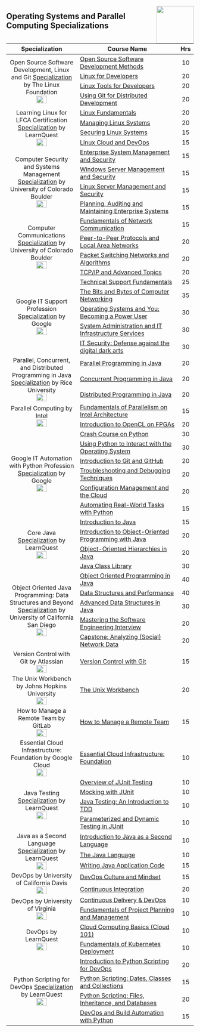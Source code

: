 <img align="right" width="100" src="https://github.com/cs-MohamedAyman/cs-MohamedAyman/blob/main/repos-logos/coursera.jpg"></img>

## Operating Systems and Parallel Computing Specializations

<table>
    <thead>
        <tr>
            <th width="40%">Specialization</th>
            <th width="60%">Course Name</th>
            <th>Hrs</th>
        </tr>
    </thead>
    <tbody>
            <tr>
                <td rowspan=4 align=center>
Open Source Software Development, Linux and Git
<a href="https://www.coursera.org/specializations/oss-development-linux-git">Specialization</a> by The Linux Foundation<br>
<img src="https://github.com/cs-MohamedAyman/Coursera-Specializations/blob/master/org-logos/the%20linux%20foundation.jpg" width="40%">
                </td>
                <td><a href="https://www.coursera.org/learn/open-source-software-development-methods">Open Source Software Development Methods</a></td>
                <td align="center">10</td>
            </tr>
            <tr>
                <td><a href="https://www.coursera.org/learn/linux-for-developers">Linux for Developers</a></td>
                <td align="center">20</td>
            </tr>
            <tr>
                <td><a href="https://www.coursera.org/learn/linux-tools-for-developers">Linux Tools for Developers</a></td>
                <td align="center">20</td>
            </tr>
            <tr>
                <td><a href="https://www.coursera.org/learn/git-distributed-development">Using Git for Distributed Development</a></td>
                <td align="center">20</td>
            </tr>
            <tr>
                <td rowspan=4 align=center>
Learning Linux for LFCA Certification
<a href="https://www.coursera.org/specializations/linux-for-lfca-certification">Specialization</a> by LearnQuest<br>
<img src="https://github.com/cs-MohamedAyman/Coursera-Specializations/blob/master/org-logos/learnquest.jpg" width="40%">
                </td>
                <td><a href="https://www.coursera.org/learn/linux-fundamentals">Linux Fundamentals</a></td>
                <td align="center">20</td>
            </tr>
            <tr>
                <td><a href="https://www.coursera.org/learn/managing-linux-systems">Managing Linux Systems</a></td>
                <td align="center">20</td>
            </tr>
            <tr>
                <td><a href="https://www.coursera.org/learn/securing-linux-systems">Securing Linux Systems</a></td>
                <td align="center">15</td>
            </tr>
            <tr>
                <td><a href="https://www.coursera.org/learn/linux-cloud-devops">Linux Cloud and DevOps</a></td>
                <td align="center">15</td>
            </tr>
            <tr>
                <td rowspan=4 align=center>
Computer Security and Systems Management
<a href="https://www.coursera.org/specializations/computer-security-systems-management">Specialization</a> by University of Colorado Boulder<br>
<img src="https://github.com/cs-MohamedAyman/Coursera-Specializations/blob/master/org-logos/university%20of%20colorado%20boulder.jpg" width="40%">
                </td>
                <td><a href="https://www.coursera.org/learn/enterprise-system-management-security">Enterprise System Management and Security</a></td>
                <td align="center">15</td>
            </tr>
            <tr>
                <td><a href="https://www.coursera.org/learn/windows-server-management-security">Windows Server Management and Security</a></td>
                <td align="center">15</td>
            </tr>
            <tr>
                <td><a href="https://www.coursera.org/learn/linux-server-management-security">Linux Server Management and Security</a></td>
                <td align="center">15</td>
            </tr>
            <tr>
                <td><a href="https://www.coursera.org/learn/planning-auditing-maintaining-enterprise-systems">Planning, Auditing and Maintaining Enterprise Systems</a></td>
                <td align="center">15</td>
            </tr>
            <tr>
                <td rowspan=4 align=center>
Computer Communications
<a href="https://www.coursera.org/specializations/computer-communications">Specialization</a> by University of Colorado Boulder<br>
<img src="https://github.com/cs-MohamedAyman/Coursera-Specializations/blob/master/org-logos/university%20of%20colorado%20boulder.jpg" width="40%">
                </td>
                <td><a href="https://www.coursera.org/learn/fundamentals-network-communications">Fundamentals of Network Communication</a></td>
                <td align="center">15</td>
            </tr>
            <tr>
                <td><a href="https://www.coursera.org/learn/peer-to-peer-protocols-local-area-networks">Peer-to-Peer Protocols and Local Area Networks</a></td>
                <td align="center">20</td>
            </tr>
            <tr>
                <td><a href="https://www.coursera.org/learn/packet-switching-networks-algorithms">Packet Switching Networks and Algorithms</a></td>
                <td align="center">20</td>
            </tr>
            <tr>
                <td><a href="https://www.coursera.org/learn/tcp-ip-advanced">TCP/IP and Advanced Topics</a></td>
                <td align="center">20</td>
            </tr>
            <tr>
                <td rowspan=5 align=center>
Google IT Support Profession
<a href="https://www.coursera.org/professional-certificates/google-it-support">Specialization</a> by Google<br>
<img src="https://github.com/cs-MohamedAyman/Coursera-Specializations/blob/master/org-logos/google.jpg" width="40%">
                </td>
                <td><a href="https://www.coursera.org/learn/technical-support-fundamentals">Technical Support Fundamentals</a></td>
                <td align="center">25</td>
            </tr>
            <tr>
                <td><a href="https://www.coursera.org/learn/computer-networking">The Bits and Bytes of Computer Networking</a></td>
                <td align="center">35</td>
            </tr>
            <tr>
                <td><a href="https://www.coursera.org/learn/os-power-user">Operating Systems and You: Becoming a Power User</a></td>
                <td align="center">30</td>
            </tr>
            <tr>
                <td><a href="https://www.coursera.org/learn/system-administration-it-infrastructure-services">System Administration and IT Infrastructure Services</a></td>
                <td align="center">30</td>
            </tr>
            <tr>
                <td><a href="https://www.coursera.org/learn/it-security">IT Security: Defense against the digital dark arts</a></td>
                <td align="center">30</td>
            </tr>
            <tr>
                <td rowspan=3 align=center>
Parallel, Concurrent, and Distributed Programming in Java
<a href="https://www.coursera.org/specializations/pcdp">Specialization</a> by Rice University<br>
<img src="https://github.com/cs-MohamedAyman/Coursera-Specializations/blob/master/org-logos/rice%20university.jpg" width="40%">
                </td>
                <td><a href="https://www.coursera.org/learn/parallel-programming-in-java">Parallel Programming in Java</a></td>
                <td align="center">20</td>
            </tr>
            <tr>
                <td><a href="https://www.coursera.org/learn/concurrent-programming-in-java">Concurrent Programming in Java</a></td>
                <td align="center">20</td>
            </tr>
            <tr>
                <td><a href="https://www.coursera.org/learn/distributed-programming-in-java">Distributed Programming in Java</a></td>
                <td align="center">20</td>
            </tr>
            <tr>
                <td rowspan=2 align=center>
Parallel Computing by Intel
<br>
<img src="https://github.com/cs-MohamedAyman/Coursera-Specializations/blob/master/org-logos/intel.jpg" width="40%">
                </td>
                <td><a href="https://www.coursera.org/learn/parallelism-ia">Fundamentals of Parallelism on Intel Architecture</a></td>
                <td align="center">15</td>
            </tr>
            <tr>
                <td><a href="https://www.coursera.org/learn/opencl-fpga-introduction">Introduction to OpenCL on FPGAs</a></td>
                <td align="center">20</td>
            </tr>
            <tr>
                <td rowspan=6 align=center>
Google IT Automation with Python Profession
<a href="https://www.coursera.org/professional-certificates/google-it-automation">Specialization</a> by Google<br>
<img src="https://github.com/cs-MohamedAyman/Coursera-Specializations/blob/master/org-logos/google.jpg" width="40%">
                </td>
                <td><a href="https://www.coursera.org/learn/python-crash-course">Crash Course on Python</a></td>
                <td align="center">30</td>
            </tr>
            <tr>
                <td><a href="https://www.coursera.org/learn/python-operating-system">Using Python to Interact with the Operating System</a></td>
                <td align="center">30</td>
            </tr>
            <tr>
                <td><a href="https://www.coursera.org/learn/introduction-git-github">Introduction to Git and GitHub</a></td>
                <td align="center">20</td>
            </tr>
            <tr>
                <td><a href="https://www.coursera.org/learn/troubleshooting-debugging-techniques">Troubleshooting and Debugging Techniques</a></td>
                <td align="center">20</td>
            </tr>
            <tr>
                <td><a href="https://www.coursera.org/learn/configuration-management-cloud">Configuration Management and the Cloud</a></td>
                <td align="center">20</td>
            </tr>
            <tr>
                <td><a href="https://www.coursera.org/learn/automating-real-world-tasks-python">Automating Real-World Tasks with Python</a></td>
                <td align="center">15</td>
            </tr>
            <tr>
                <td rowspan=4 align=center>
Core Java
<a href="https://www.coursera.org/specializations/core-java">Specialization</a> by LearnQuest<br>
<img src="https://github.com/cs-MohamedAyman/Coursera-Specializations/blob/master/org-logos/learnquest.jpg" width="40%">
                </td>
                <td><a href="https://www.coursera.org/learn/java-introduction">Introduction to Java</a></td>
                <td align="center">15</td>
            </tr>
            <tr>
                <td><a href="https://www.coursera.org/learn/object-oriented-programming-with-java">Introduction to Object-Oriented Programming with Java</a></td>
                <td align="center">20</td>
            </tr>
            <tr>
                <td><a href="https://www.coursera.org/learn/object-oriented-hierarchies-java">Object-Oriented Hierarchies in Java</a></td>
                <td align="center">20</td>
            </tr>
            <tr>
                <td><a href="https://www.coursera.org/learn/java-class-library">Java Class Library</a></td>
                <td align="center">30</td>
            </tr>
            <tr>
                <td rowspan=5 align=center>
Object Oriented Java Programming: Data Structures and Beyond
<a href="https://www.coursera.org/specializations/java-object-oriented">Specialization</a> by University of California San Diego<br>
<img src="https://github.com/cs-MohamedAyman/Coursera-Specializations/blob/master/org-logos/university%20of%20california%20san%20diego.jpg" width="40%">
                </td>
                <td><a href="https://www.coursera.org/learn/object-oriented-java">Object Oriented Programming in Java</a></td>
                <td align="center">40</td>
            </tr>
            <tr>
                <td><a href="https://www.coursera.org/learn/data-structures-optimizing-performance">Data Structures and Performance</a></td>
                <td align="center">40</td>
            </tr>
            <tr>
                <td><a href="https://www.coursera.org/learn/advanced-data-structures">Advanced Data Structures in Java</a></td>
                <td align="center">30</td>
            </tr>
            <tr>
                <td><a href="https://www.coursera.org/learn/cs-tech-interview">Mastering the Software Engineering Interview</a></td>
                <td align="center">20</td>
            </tr>
            <tr>
                <td><a href="https://www.coursera.org/learn/intermediate-programming-capstone">Capstone: Analyzing (Social) Network Data</a></td>
                <td align="center">20</td>
            </tr>
            <tr>
                <td rowspan=1 align=center>
Version Control with Git by Atlassian<br>
<img src="https://github.com/cs-MohamedAyman/Coursera-Specializations/blob/master/org-logos/atlassian.jpg" width="40%">
                </td>
                <td><a href="https://www.coursera.org/learn/version-control-with-git">Version Control with Git</a></td>
                <td align="center">15</td>
            </tr>
            <tr>
                <td rowspan=1 align=center>
The Unix Workbench by Johns Hopkins University<br>
<img src="https://github.com/cs-MohamedAyman/Coursera-Specializations/blob/master/org-logos/johns%20hopkins%20university.jpg" width="40%">
                </td>
                <td><a href="https://www.coursera.org/learn/unix">The Unix Workbench</a></td>
                <td align="center">20</td>
            </tr>
            <tr>
                <td rowspan=1 align=center>
How to Manage a Remote Team by GitLab<br>
<img src="https://github.com/cs-MohamedAyman/Coursera-Specializations/blob/master/org-logos/gitlab.jpg" width="40%">
                </td>
                <td><a href="https://www.coursera.org/learn/remote-team-management">How to Manage a Remote Team</a></td>
                <td align="center">15</td>
            </tr>
            <tr>
                <td rowspan=1 align=center>
Essential Cloud Infrastructure: Foundation by Google Cloud<br>
<img src="https://github.com/cs-MohamedAyman/Coursera-Specializations/blob/master/org-logos/google%20cloud.jpg" width="40%">
                </td>
                <td><a href="https://www.coursera.org/learn/gcp-infrastructure-foundation">Essential Cloud Infrastructure: Foundation</a></td>
                <td align="center">10</td>
            </tr>
            <tr>
                <td rowspan=4 align=center>
Java Testing
<a href="https://www.coursera.org/specializations/learnquest-java-testing">Specialization</a> by LearnQuest<br>
<img src="https://github.com/cs-MohamedAyman/Coursera-Specializations/blob/master/org-logos/learnquest.jpg" width="40%">
                </td>
                <td><a href="https://www.coursera.org/learn/j-unit-testing">Overview of JUnit Testing</a></td>
                <td align="center">10</td>
            </tr>
            <tr>
                <td><a href="https://www.coursera.org/learn/mocking-j-unit">Mocking with JUnit</a></td>
                <td align="center">10</td>
            </tr>
            <tr>
                <td><a href="https://www.coursera.org/learn/introduction-test-driven-development">Java Testing: An Introduction to TDD</a></td>
                <td align="center">10</td>
            </tr>
            <tr>
                <td><a href="https://www.coursera.org/learn/dynamic-j-unit-testing">Parameterized and Dynamic Testing in JUnit</a></td>
                <td align="center">10</td>
            </tr>
            <tr>
                <td rowspan=3 align=center>
Java as a Second Language
<a href="https://www.coursera.org/specializations/java-programming-language">Specialization</a> by LearnQuest<br>
<img src="https://github.com/cs-MohamedAyman/Coursera-Specializations/blob/master/org-logos/learnquest.jpg" width="40%">
                </td>
                <td><a href="https://www.coursera.org/learn/intro-java-second-language">Introduction to Java as a Second Language</a></td>
                <td align="center">10</td>
            </tr>
            <tr>
                <td><a href="https://www.coursera.org/learn/java-as-a-second-language-the-java-language">The Java Language</a></td>
                <td align="center">10</td>
            </tr>
            <tr>
                <td><a href="https://www.coursera.org/learn/writing-java-code-for-applications">Writing Java Application Code</a></td>
                <td align="center">15</td>
            </tr>
            <tr>
                <td rowspan=2 align=center>
DevOps by University of California Davis
<br>
<img src="https://github.com/cs-MohamedAyman/Coursera-Specializations/blob/master/org-logos/university%20of%20california%20davis.jpg" width="40%">
                </td>
                <td><a href="https://www.coursera.org/learn/devops-culture-and-mindset">DevOps Culture and Mindset</a></td>
                <td align="center">15</td>
            </tr>
            <tr>
                <td><a href="https://www.coursera.org/learn/continuous-integration">Continuous Integration</a></td>
                <td align="center">20</td>
            </tr>
            <tr>
                <td rowspan=2 align=center>
DevOps by University of Virginia
<br>
<img src="https://github.com/cs-MohamedAyman/Coursera-Specializations/blob/master/org-logos/university%20of%20virginia.jpg" width="40%">
                </td>
                <td><a href="https://www.coursera.org/learn/uva-darden-continous-delivery-devops">Continuous Delivery & DevOps</a></td>
                <td align="center">10</td>
            </tr>
            <tr>
                <td><a href="https://www.coursera.org/learn/uva-darden-project-management">Fundamentals of Project Planning and Management</a></td>
                <td align="center">10</td>
            </tr>
            <tr>
                <td rowspan=2 align=center>
DevOps by LearnQuest
<br>
<img src="https://github.com/cs-MohamedAyman/Coursera-Specializations/blob/master/org-logos/learnquest.jpg" width="40%">
                </td>
                <td><a href="https://www.coursera.org/learn/cloud-computing-basics">Cloud Computing Basics (Cloud 101)</a></td>
                <td align="center">10</td>
            </tr>
            <tr>
                <td><a href="https://www.coursera.org/learn/kubernetes-deployment">Fundamentals of Kubernetes Deployment</a></td>
                <td align="center">10</td>
            </tr>
            <tr>
                <td rowspan=4 align=center>
Python Scripting for DevOps
<a href="https://www.coursera.org/specializations/python-scripting-devops">Specialization</a> by LearnQuest<br>
<img src="https://github.com/cs-MohamedAyman/Coursera-Specializations/blob/master/org-logos/learnquest.jpg" width="40%">
                </td>
                <td><a href="https://www.coursera.org/learn/python-scripting-intro">Introduction to Python Scripting for DevOps</a></td>
                <td align="center">20</td>
            </tr>
            <tr>
                <td><a href="https://www.coursera.org/learn/python-scripting-dates-classes-collections">Python Scripting: Dates, Classes and Collections</a></td>
                <td align="center">15</td>
            </tr>
            <tr>
                <td><a href="https://www.coursera.org/learn/python-scripting-files-inheritance-databases">Python Scripting: Files, Inheritance, and Databases</a></td>
                <td align="center">20</td>
            </tr>
            <tr>
                <td><a href="https://www.coursera.org/learn/devops-build-automation-python">DevOps and Build Automation with Python</a></td>
                <td align="center">15</td>
            </tr>
    </tbody>
</table>
